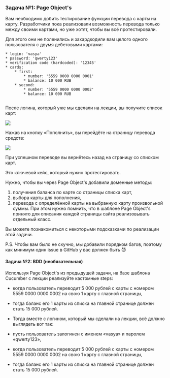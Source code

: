 

### Задача №1: Page Object's
Вам необходимо добить тестирование функции перевода с карты на карту. Разработчики пока реализовали возможность перевода только между своими картами, но уже хотят, чтобы вы всё протестировали.

Для этого они не поленились и захардкодили вам целого одного пользователя с двумя дебетовыми картами:
````
* login: 'vasya'
* password: 'qwerty123'
* verification code (hardcoded): '12345'
* cards:
    * first:
        * number: '5559 0000 0000 0001'
        * balance: 10 000 RUB
    * second:
        * number: '5559 0000 0000 0002'
        * balance: 10 000 RUB
        
`````
После логина, который уже мы сделали на лекции, вы получите список карт:

![](https://github.com/netology-code/aqa-homeworks/raw/master/bdd/pic/cards.png)

Нажав на кнопку «Пополнить», вы перейдёте на страницу перевода средств:

![](https://github.com/netology-code/aqa-homeworks/raw/master/bdd/pic/transfer.png)

При успешном переводе вы вернётесь назад на страницу со списком карт.

Это ключевой кейс, который нужно протестировать.

Нужно, чтобы вы через Page Object's добавили доменные методы:

1. получения баланса по карте со страницы списка карт,
2. выбора карты для пополнения,
3. перевода с определённой карты на выбранную карту произвольной суммы.
При этом нужно помнить, что в шаблоне Page Object's принято для описания каждой страницы сайта реализовывать отдельный класс.

Вы можете познакомиться с некоторыми подсказками по реализации этой задачи.

P.S. Чтобы вам было не скучно, мы добавили порядком багов, поэтому как минимум один issue в GitHub у вас должен быть 😈

#### Задача №2: BDD (необязательная)

Используя Page Object's из предыдущей задачи, на базе шаблона Cucumber с лекции реализуйте кастомные steps:

* когда пользователь переводит 5 000 рублей с карты с номером 5559 0000 0000 0002 на свою 1 карту с главной страницы,
* тогда баланс его 1 карты из списка на главной странице должен стать 15 000 рублей.
* Тогда вместе с логином, который мы сделали на лекции, всё должно выглядеть вот так:

* пусть пользователь залогинен с именем «vasya» и паролем «qwerty123»,
* когда пользователь переводит 5 000 рублей с карты с номером 5559 0000 0000 0002 на свою 1 карту с главной страницы,
* тогда баланс его 1 карты из списка на главной странице должен стать 15 000 рублей.
